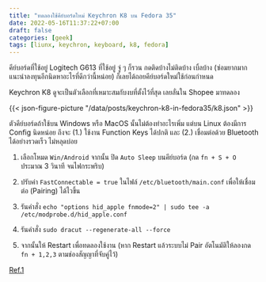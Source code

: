 ```yaml
---
title: "ทดลองใช้คีย์บอร์ดใหม่ Keychron K8 บน Fedora 35"
date: 2022-05-16T11:37:22+07:00
draft: false
categories: [geek]
tags: [liunx, keychron, keyboard, k8, fedora]
---
```


คีย์บอร์ดที่ใช้อยู่ Logitech G613 ที่ใช้อยู่ จู่ ๆ ก็รวน กดติดบ้างไม่ติดบ้าง เบิ้ลบ้าง (ซ่อมยากมาก แนะนำลงทุนอีกนิดหาอะไรที่ดีกว่านี้หน่อย) ก็เลยได้ถอยคีย์บอร์ดใหม่ใช้ก่อนกำหนด

Keychron K8 ดูจะเป็นตัวเลือกที่เหมาะสมกับงบที่ตั้งไว้ที่สุด เลยลั่นใน Shopee มาทดลอง

{{< json-figure-picture "/data/posts/keychron-k8-in-fedora35/k8.json" >}}

ตัวคีย์บอร์ดถ้าใช้บน Windows หรือ MacOS นั้นไม่ต้องทำอะไรเพิ่ม แต่บน Linux ต้องมีการ Config นิดหน่อย ถึงจะ (1.) ใช้งาน Function Keys ได้ปกติ และ (2.) เชื่อมต่อด้วย Bluetooth ได้อย่างรวดเร็ว ไม่หลุดบ่อย

<!--more-->

1. เลือกโหมด `Win/Android` จากนั้น ปิด `Auto Sleep` บนคีย์บอร์ด (กด `fn + S + O` ประมาณ 3 วินาที จนไฟกระพริบ)

2. ปรับค่า `FastConnectable = true` ในไฟล์ `/etc/bluetooth/main.conf` เพื่อให้เชื่อมต่อ (Pairing) ได้ไวขึ้น

3. รันคำสั่ง `echo "options hid_apple fnmode=2" | sudo tee -a /etc/modprobe.d/hid_apple.conf`

4. รันคำสั่ง `sudo dracut --regenerate-all --force`

5. จากนั้นให้ Restart เพื่อทดลองใช้งาน (หาก Restart แล้วระบบไม่ Pair อัตโนมัติให้ลองกด `fn + 1,2,3` ตามช่องสัญญาที่จับคู่ไว้)

[Ref.1](https://gist.github.com/threeiem/c7d927487ddc219ea3a495bcc057d8e9)
